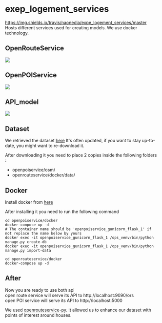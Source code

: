 # exep_logement_services
https://img.shields.io/travis/naonedia/expe_logement_services/master  
Hosts different services used for creating models. We use docker technology.

## OpenRouteService
[![](https://images.microbadger.com/badges/version/naonedia/expe_logement_openrouteservice.svg)](https://microbadger.com/images/naonedia/expe_logement_openrouteservice)

## OpenPOIService
[![](https://images.microbadger.com/badges/version/naonedia/expe_logement_openpoiservice.svg)](https://microbadger.com/images/naonedia/expe_logement_openpoiservice)

## API_model
[![](https://images.microbadger.com/badges/version/naonedia/expe_logement_api_model.svg)](https://microbadger.com/images/naonedia/expe_logement_api_model)  

## Dataset
 We retrieved the dataset [here](https://download.geofabrik.de/europe/france/pays-de-la-loire.html)
 It's often updated, if you want to stay up-to-date, you might want to re-download it.

 After downloading it you need to place 2 copies inside the following folders :
 * openpoiservice/osm/
 * openrouteservice/docker/data/

## Docker

Install docker from [here](https://docs.docker.com/install/)

After installing it you need to run the following command

```shell
cd openpoiservice/docker
docker-compose up -d
# The container name should be 'openpoiservice_gunicorn_flask_1' if not replace the name below by yours
docker exec -it openpoiservice_gunicorn_flask_1 /ops_venv/bin/python manage.py create-db
docker exec -it openpoiservice_gunicorn_flask_1 /ops_venv/bin/python manage.py import-data
```

```shell
cd openrouteservice/docker
docker-compose up -d
```

## After

 Now you are ready to use both api  
 open route service will serve its API to http://localhost:9090/ors  
 open POI service will serve its API to http://localhost:5000  

 We used [openrouteservice-py](https://github.com/GIScience/openrouteservice-py). It allowed us to enhance our dataset with points of interest around houses.
